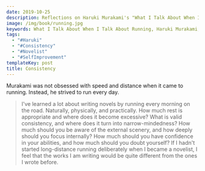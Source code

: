 ```yaml
---
date: 2019-10-25
description: Reflections on Haruki Murakami's "What I Talk About When I Talk About Running"
image: /img/book/running.jpg
keywords: What I Talk About When I Talk About Running, Haruki Murakami, running, marathon
tags:
  - "#Haruki"
  - "#Consistency"
  - "#Novelist"
  - "#SelfImprovement"
templateKey: post
title: Consistency
---
```


Murakami was not obsessed with speed and distance when it came to running. Instead, he strived to run every day.

> I've learned a lot about writing novels by running every morning on the road. Naturally, physically, and practically. How much rest is appropriate and where does it become excessive? What is valid consistency, and where does it turn into narrow-mindedness? How much should you be aware of the external scenery, and how deeply should you focus internally? How much should you have confidence in your abilities, and how much should you doubt yourself? If I hadn't started long-distance running deliberately when I became a novelist, I feel that the works I am writing would be quite different from the ones I wrote before.